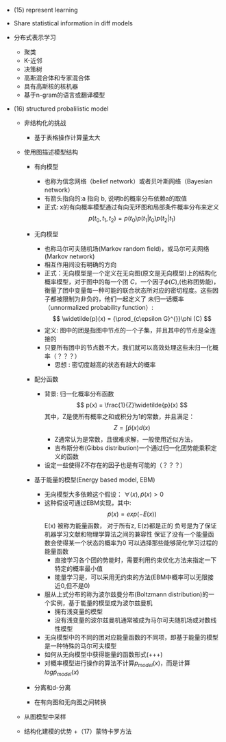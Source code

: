 + (15) represent learning
 + Share statistical information in diff models 
 + 分布式表示学习
 	+ 聚类
 	+ K-近邻
 	+ 决策树
 	+ 高斯混合体和专家混合体
 	+ 具有高斯核的核机器
 	+ 基于n-gram的语言或翻译模型


+ (16) structured probalilistic model
	+ 非结构化的挑战
		+ 基于表格操作计算量太大

	+ 使用图描述模型结构
		+ 有向模型
			+ 也称为信念网络（belief network）或者贝叶斯网络（Bayesian network）
			+ 有箭头指向的:a 指向 b, 说明b的概率分布依赖a的取值
			+ 正式: x的有向概率模型通过有向无环图和局部条件概率分布来定义
				$$p(t_0,t_1,t_2) = p(t_0)p(t_1|t_0)p(t_2|t_1)
                $$
        + 无向模型
        	+ 也称马尔可夫随机场(Markov random field)，或马尔可夫网络(Markov network)
        	+ 相互作用间没有明确的方向
        	+ 正式：无向模型是一个定义在无向图(原文是无向模型)上的结构化概率模型，对于图中的每一个团 *C*，一个因子$\phi(C)$,(也称团势能)，衡量了团中变量每一种可能的联合状态所对应的密切程度。这些因子都被限制为非负的，他们一起定义了 未归一话概率（unnormalized probability function）:
        		$$
                	\widetilde{p}(x) = {\prod_{c\epsilon G}^{}}\phi (C)
                $$
            + 定义: 图中的团是指图中节点的一个子集，并且其中的节点是全连接的
            + 只要所有团中的节点数不大，我们就可以高效处理这些未归一化概率（？？？）
            	+ 思想 : 密切度越高的状态有越大的概率
        + 配分函数
        	+ 背景: 归一化概率分布函数
        		$$
                	p(x) = \frac{1}{Z}\widetilde{p}(x)
                $$
                其中，Z是使所有概率之和或积分为1的常数，并且满足：
                $$
					Z = \int \widetilde{p}(x)  d(x)
                $$
                + Z通常认为是常数，且很难求解，一般使用近似方法，
               	+ 吉布斯分布(Gibbs distribution)一个通过归一化团势能乘积定义的函数
            + 设定一些使得Z不存在的因子也是有可能的（？？？）
        + 基于能量的模型(Energy based model, EBM)
        	+ 无向模型大多依赖这个假设：  $\forall(x), \widetilde{p}(x)>0$
        	+ 这种假设可通过EBM实现，其中:
        	 	$$
                	\widetilde{p}(x)=exp(-E(x))
                $$
                E(x) 被称为能量函数， 对于所有z, E(z)都是正的
                负号是为了保证机器学习文献和物理学算法之间的兼容性
                保证了没有一个能量函数会使得某一个状态的概率为0
                可以选择那些能够简化学习过程的能量函数
                + 直接学习各个团的势能时，需要利用约束优化方法来指定一下特定的概率最小值
                + 能量学习是，可以采用无约束的方法(EBM中概率可以无限接近0,但不是0)
             + 服从上式分布的称为波尔兹曼分布(Boltzmann distribution)的一个实例，基于能量的模型成为波尔兹曼机
             	+ 拥有浅变量的模型
             	+ 没有浅变量的波尔兹曼机通常被成为马尔可夫随机场或对数线性模型
             + 无向模型中的不同的团对应能量函数的不同项，即基于能量的模型是一种特殊的马尔可夫模型
             + 如何从无向模型中获得能量的函数形式(+++)
             + 对概率模型进行操作的算法不计算$p_{model}(x)$，而是计算$log\widetilde{p}_{model}(x)$


        + 分离和d-分离
        + 在有向图和无向图之间转换
    + 从图模型中采样
    + 结构化建模的优势
+（17）蒙特卡罗方法
